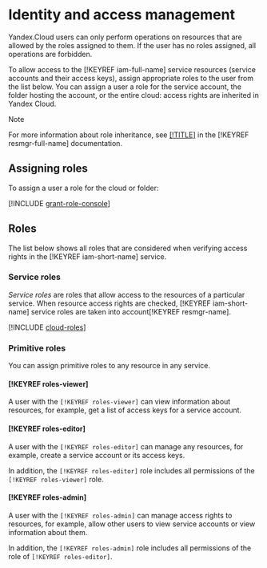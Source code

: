 # Identity and access management

Yandex.Cloud users can only perform operations on resources that are allowed by the roles assigned to them. If the user has no roles assigned, all operations are forbidden.

To allow access to the [!KEYREF iam-full-name] service resources (service accounts and their access keys), assign appropriate roles to the user from the list below. You can assign a user a role for the service account, the folder hosting the account, or the entire cloud: access rights are inherited in Yandex Cloud.

> [!NOTE]
>
> For more information about role inheritance, see [[!TITLE]](../../resource-manager/concepts/resources-hierarchy.md#access-rights-inheritance) in the [!KEYREF resmgr-full-name] documentation.

## Assigning roles

To assign a user a role for the cloud or folder:

[!INCLUDE [grant-role-console](../../_includes/grant-role-console.md)]

## Roles

The list below shows all roles that are considered when verifying access rights in the [!KEYREF iam-short-name] service.

### Service roles

_Service roles_ are roles that allow access to the resources of a particular service. When resource access rights are checked, [!KEYREF iam-short-name] service roles are taken into account[!KEYREF resmgr-name].

[!INCLUDE [cloud-roles](../../_includes/cloud-roles.md)]

### Primitive roles

You can assign primitive roles to any resource in any service.

#### [!KEYREF roles-viewer]

A user with the `[!KEYREF roles-viewer]` can view information about resources, for example, get a list of access keys for a service account.

#### [!KEYREF roles-editor]

A user with the `[!KEYREF roles-editor]` can manage any resources, for example, create a service account or its access keys.

In addition, the `[!KEYREF roles-editor]` role includes all permissions of the `[!KEYREF roles-viewer]` role.

#### [!KEYREF roles-admin]

A user with the `[!KEYREF roles-admin]` can manage access rights to resources, for example, allow other users to view service accounts or view information about them.

In addition, the `[!KEYREF roles-admin]` role includes all permissions of the role of `[!KEYREF roles-editor]`.


